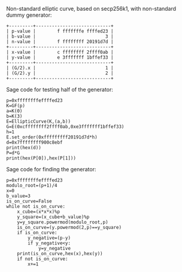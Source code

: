 Non-standard elliptic curve, based on secp256k1, with non-standard dummy generator:
```
+---------+----------------------------+
| p-value |        f fffffffe ffffed23 |
| b-value |                          3 |
| n-value |        f ffffffff 20191d7d |
+---------+----------------------------+
| x-value |        c ffffffff 2ffff0ab |
| y-value |        e 3fffffff 1bffef33 |
+---------+----------------------------+
| (G/2).x |                          1 |
| (G/2).y |                          2 |
+---------+----------------------------+
```
Sage code for testing half of the generator:
```
p=0xffffffffeffffed23
K=GF(p)
a=K(0)
b=K(3)
E=EllipticCurve(K,(a,b))
G=E(0xcffffffff2ffff0ab,0xe3fffffff1bffef33)
h=1
E.set_order(0xfffffffff20191d7d*h)
d=0x7ffffffff900c8ebf
print(hex(d))
P=d*G
print(hex(P[0]),hex(P[1]))
```
Sage code for finding the generator:
```
p=0xffffffffeffffed23
modulo_root=(p+1)/4
x=0
b_value=3
is_on_curve=False
while not is_on_curve:
    x_cube=(x*x*x)%p
    y_square=(x_cube+b_value)%p
    y=y_square.powermod(modulo_root,p)
    is_on_curve=(y.powermod(2,p)==y_square)
    if is_on_curve:
        y_negative=(p-y)
        if y_negative<y:
            y=y_negative
    print(is_on_curve,hex(x),hex(y))
    if not is_on_curve:
        x+=1
```
